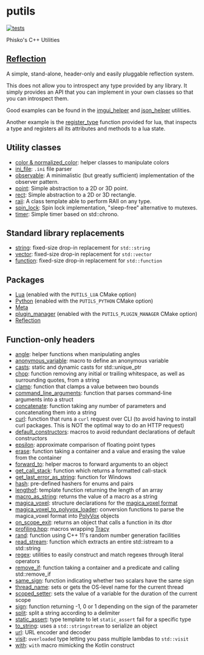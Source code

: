 # putils

[![tests](https://github.com/phisko/putils/workflows/tests/badge.svg)](https://github.com/phisko/putils/actions/workflows/tests.yml)

Phisko's C++ Utilities

## [Reflection](https://github.com/phisko/reflection)

A simple, stand-alone, header-only and easily pluggable reflection system.

This does not allow you to introspect any type provided by any library. It simply provides an API that you can implement in your own classes so that you can introspect them.
 
Good examples can be found in the [imgui_helper](putils/reflection_helpers/imgui_helper.md) and [json_helper](putils/reflection_helpers/json_helper.md) utilities.

Another example is the [register_type](putils/lua/README.md) function provided for lua, that inspects a type and registers all its attributes and methods to a lua state.

## Utility classes

* [color & normalized_color](putils/color.md): helper classes to manipulate colors
* [ini_file](putils/ini_file.md): `.ini` file parser
* [observable](putils/observable.md): A minimalistic (but greatly sufficient) implementation of the observer pattern.
* [point](putils/point.md): Simple abstraction to a 2D or 3D point.
* [rect](putils/rect.md): Simple abstraction to a 2D or 3D rectangle.
* [raii](putils/raii.md): A class template able to perform RAII on any type.
* [spin_lock](putils/spin_lock.md): Spin lock implementation, "sleep-free" alternative to mutexes.
* [timer](putils/timer.md): Simple timer based on std::chrono.

## Standard library replacements

* [string](putils/string.hpp): fixed-size drop-in replacement for `std::string`
* [vector](putils/vector.hpp): fixed-size drop-in replacement for `std::vector`
* [function](putils/function.hpp): fixed-size drop-in replacement for `std::function`

## Packages

* [Lua](putils/lua/README.md) (enabled with the `PUTILS_LUA` CMake option)
* [Python](putils/python/README.md) (enabled with the `PUTILS_PYTHON` CMake option)
* [Meta](https://github.com/phisko/meta)
* [plugin_manager](putils/plugin_manager/README.md) (enabled with the `PUTILS_PLUGIN_MANAGER` CMake option)
* [Reflection](https://github.com/phisko/reflection)

## Function-only headers

* [angle](putils/angle.md): helper functions when manipulating angles
* [anonymous_variable](putils/anonymous_variable.md): macro to define an anonymous variable
* [casts](putils/casts.md): static and dynamic casts for std::unique_ptr
* [chop](putils/chop.md): function removing any initial or trailing whitespace, as well as surrounding quotes, from a string
* [clamp](putils/clamp.md): function that clamps a value between two bounds
* [command_line_arguments](putils/command_line_arguments.md): function that parses command-line arguments into a struct
* [concatenate](putils/concatenate.md): function taking any number of parameters and concatenating them into a string
* [curl](putils/curl.md): function that runs a `curl` request over CLI (to avoid having to install curl packages. This is NOT the optimal way to do an HTTP request)
* [default_constructors](putils/default_constructors.md): macros to avoid redundant declarations of default constructors
* [epsilon](putils/epsilon.md): approximate comparison of floating point types
* [erase](putils/erase.md): function taking a container and a value and erasing the value from the container
* [forward_to](putils/forward_to.md): helper macros to forward arguments to an object
* [get_call_stack](putils/get_call_stack.md): function which returns a formatted call-stack
* [get_last_error_as_string](putils/get_last_error_as_string.md): function for Windows
* [hash](putils/hash.md): pre-defined hashers for enums and pairs
* [lengthof](putils/lengthof.md): template function returning the length of an array
* [macro_as_string](putils/macro_as_string.md): returns the value of a macro as a string
* [magica_voxel](putils/magica_voxel.md): structure declarations for the [magica_voxel format](https://ephtracy.github.io/)
* [magica_voxel_to_polyvox_loader](putils/magica_voxel_to_polyvox_loader.md): conversion functions to parse the magica_voxel format into [PolyVox](https://bitbucket.org/volumesoffun/polyvox/src/develop/) objects
* [on_scope_exit](putils/on_scope_exit.md): returns an object that calls a function in its dtor
* [profiling.hpp](putils/profiling.hpp): macros wrapping [Tracy](https://github.com/wolfpld/tracy)
* [rand](putils/rand.md): function using C++ 11's random number generation facilities
* [read_stream](putils/read_stream.md): function which extracts an entire std::istream to a std::string
* [regex](putils/regex.md): utilities to easily construct and match regexes through literal operators
* [remove_if](putils/remove_if.md): function taking a container and a predicate and calling std::remove_if
* [same_sign](putils/same_sign.md): function indicating whether two scalars have the same sign
* [thread_name](putils/thread_name.md): sets or gets the OS-level name for the current thread
* [scoped_setter](putils/scoped_setter.md): sets the value of a variable for the duration of the current scope
* [sign](putils/sign.md): function returning -1, 0 or 1 depending on the sign of the parameter
* [split](putils/split.md): split a string according to a delimiter
* [static_assert](putils/static_assert.md): type template to let `static_assert` fail for a specific type
* [to_string](putils/to_string.md): uses a `std::stringstream` to serialize an object
* [url](putils/url.md): URL encoder and decoder
* [visit](putils/visit.md): `overloaded` type letting you pass multiple lambdas to `std::visit`
* [with](putils/with.md): `with` macro mimicking the Kotlin construct